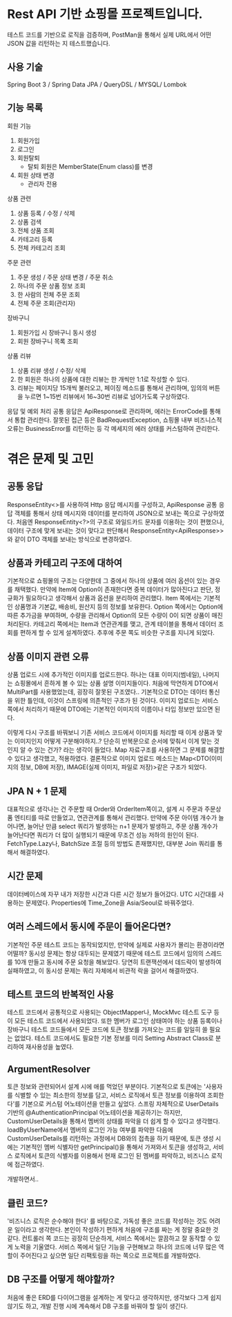 # Rest API 기반 쇼핑몰 프로젝트입니다.
테스트 코드를 기반으로 로직을 검증하며, 
PostMan을 통해서 실제 URL에서 어떤 JSON 값을 리턴하는 지 테스트했습니다.

## 사용 기술
Spring Boot 3 / Spring Data JPA / QueryDSL / MYSQL/ Lombok

## 기능 목록
회원 기능
1. 회원가입
2. 로그인
3. 회원탈퇴
   - 탈퇴 회원은 MemberState(Enum class)를 변경
5. 회원 상태 변경
    - 관리자 전용
   
상품 관련
1. 상품 등록 / 수정 / 삭제
2. 상품 검색
3. 전체 상품 조회
4. 카테고리 등록
5. 전체 카테고리 조회

주문 관련
1. 주문 생성 / 주문 상태 변경 / 주문 취소
2. 하나의 주문 상품 정보 조회
3. 한 사람의 전체 주문 조회
4. 전체 주문 조회(관리자)

장바구니
1. 회원가입 시 장바구니 동시 생성
2. 회원 장바구니 목록 조회

상품 리뷰
1. 상품 리뷰 생성 / 수정/ 삭제
2. 한 회원은 하나의 상품에 대한 리뷰는 한 개씩만 1:1로 작성할 수 있다.
3. 리뷰는 페이지당 15개씩 불러오고, 페이징 메소드를 통해서 관리하며,
임의의 버튼을 누르면 1~15번 리뷰에서 16~30번 리뷰로 넘어가도록 구상하였다.

응답 및 예외 처리
공통 응답은 ApiResponse로 관리하며, 에러는 ErrorCode를 통해서 통합 관리한다.
잘못된 접근 등은 BadRequestException, 쇼핑몰 내부 비즈니스적 오류는 BusinessError를 리턴하는 등 
각 메세지의 에러 상태를 커스텀하여 관리한다.


# 겪은 문제 및 고민

## 공통 응답
ResponseEntity<>를 사용하여 Http 응답 메시지를 구성하고,
ApiResponse 공통 응답 객체를 통해서 상태 메시지와 데이터를 분리하여 JSON으로 보내는 쪽으로 구상하였다.
처음엔 ResponseEntity<?>의 구조로 와일드카드 문자를 이용하는 것이 편했으나, 
데이터 구조에 맞게 보내는 것이 맞다고 판단해서 ResponseEntity<ApiResponse<DTO>>> 와 같이 DTO 객체를 보내는 방식으로 변경하였다.

## 상품과 카테고리 구조에 대하여
기본적으로 쇼핑몰의 구조는 다양한데 그 중에서 하나의 상품에 여러 옵션이 있는 경우를 채택했다.
만약에 Item에 Option이 존재한다면 중복 데이터가 많아진다고 판단, 정규화가 필요하다고 생각해서 상품과 옵션을 분리하여 관리했다.
Item 쪽에서는 기본적인 상품명과 기본값, 배송비, 원산지 등의 정보를 보유한다.
Option 쪽에서는 Option에 따른 추가금을 부여하며, 수량을 관리해서 Option의 모든 수량이 0이 되면 상품이 매진처리된다.
카테고리 쪽에서는 Item과 연관관계를 맺고, 관계 테이블을 통해서 데이터 조회를 편하게 할 수 있게 설계하였다.
추후에 주문 쪽도 비슷한 구조를 지니게 되었다.

## 상품 이미지 관련 오류
상품 업로드 시에 추가적인 이미지를 업로드한다.
하나는 대표 이미지(썸네일), 나머지는 쇼핑몰에서 흔하게 볼 수 있는 상품 설명 이미지들이다.
처음에 막연하게 DTO에서 MultiPart를 사용했었는데, 굉장히 잘못된 구조였다..
기본적으로 DTO는 데이터 통신을 위한 틀인데, 이것이 스프링에 의존적인 구조가 된 것이다.
이미지 업로드는 서비스 쪽에서 처리하기 때문에 DTO에는 기본적인 이미지의 이름이나 타입 정보만 있으면 된다.

이렇게 다시 구조를 바꿔보니 기존 서비스 코드에서 이미지를 처리할 때 이게 상품과 맞는 이미지인지 어떻게 구분해야하지..?
단순히 반복문으로 순서에 맞춰서 이게 맞는 것인지 알 수 있는 건가? 라는 생각이 들었다.
Map 자료구조를 사용하면 그 문제를 해결할 수 있다고 생각했고, 적용하였다.
결론적으로 이미지 업로드 메소드는 Map<DTO(이미지의 정보, DB에 저장), IMAGE(실제 이미지, 파일로 저장)>같은 구조가 되었다.

## JPA N + 1 문제
대표적으로 생각나는 건 주문할 때 Order와 OrderItem쪽이고, 설계 시 주문과 주문상품 엔티티를 따로 만들었고, 연관관계를 통해서 관리했다.
만약에 주문 아이템 개수가 늘어나면, 늘어난 만큼 select 쿼리가 발생하는 n+1 문제가 발생하고, 주문 상품 개수가 늘어난다면 쿼리가 더 많이 실행되기 때문에 무조건 성능 저하의 원인이 된다.
FetchType.Lazy나, BatchSize 조절 등의 방법도 존재했지만, 대부분 Join 쿼리를 통해서 해결하였다.

## 시간 문제
데이터베이스에 자꾸 내가 저장한 시간과 다른 시간 정보가 들어갔다.
UTC 시간대를 사용하는 문제였다.
Properties에 Time_Zone을 Asia/Seoul로 바꿔주었다.

## 여러 스레드에서 동시에 주문이 들어온다면?
기본적인 주문 테스트 코드는 동작되었지만, 만약에 실제로 사용자가 몰리는 환경이라면 어떨까?
동시성 문제는 항상 대두되는 문제였기 때문에 테스트 코드에서 임의의 스레드를 10개 만들고 동시에 주문 요청을 해보았다.
당연히 트랜잭션에서 데드락이 발생하여 실패하였고, 이 동시성 문제는 쿼리 자체에서 비관적 락을 걸어서 해결하였다.

## 테스트 코드의 반복적인 사용
테스트 코드에서 공통적으로 사용되는 ObjectMapper나, MockMvc 테스트 도구 등이 모든 테스트 코드에서 사용되었다.
또한 멤버가 로그인 상태여야 하는 상품 등록이나 장바구니 테스트 코드들에서 모든 코드에 토큰 정보를 가져오는 코드를 일일히 쓸 필요는 없었다.
테스트 코드에서도 필요한 기본 정보를 미리 Setting Abstract Class로 분리하여 재사용성을 높였다.

## ArgumentResolver
토큰 정보와 관련되어서 설계 시에 애를 먹었던 부분이다.
기본적으로 토큰에는 '사용자를 식별할 수 있는 최소한의 정보를 담고, 서비스 로직에서 토큰 정보를 이용하여 조회한다'를 기본으로 커스텀 어노테이션을 만들고 싶었다.
스프링 자체적으로 UserDetails 기반의 @AuthenticationPrincipal 어노테이션을 제공하기는 하지만, CustomUserDetails을 통해서 멤버의 상태를 파악을 더 쉽게 할 수 있다고 생각했다.
loadByUserName에서 멤버의 로그인 가능 여부를 파악한 다음에 CustomUserDetails를 리턴하는 과정에서 DB와의 접촉을 하기 때문에,
토큰 생성 시에는 기본적인 멤버 식별자만 getPrincipal()을 통해서 가져와서 토큰을 생성하고, 서비스 로직에서 토큰의 식별자를 이용해서 현재 로그인 된 멤버를 파악하고, 비즈니스 로직에 접근하였다.


개발하면서..

## 클린 코드?
'비즈니스 로직은 순수해야 한다' 를 바탕으로, 가독성 좋은 코드를 작성하는 것도 어려운 일이라고 생각한다.
본인이 작성하기 편하게 처음에 구조를 짜는 게 정말 중요한 것 같다.
컨트롤러 쪽 코드는 굉장히 단순하게, 서비스 쪽에서는 깔끔하고 잘 동작할 수 있게 노력을 기울였다.
서비스 쪽에서 일단 기능을 구현해보고 하나의 코드에 너무 많은 역할이 주어진다고 싶으면 일단 리팩토링을 하는 쪽으로 프로젝트를 개발하였다.


## DB 구조를 어떻게 해야할까?
처음에 좋은 ERD를 다이어그램을 설계하는 게 맞다고 생각하지만,
생각보다 그게 쉽지 않기도 하고, 개발 진행 시에 계속해서 DB 구조를 바꿔야 할 일이 생긴다.
